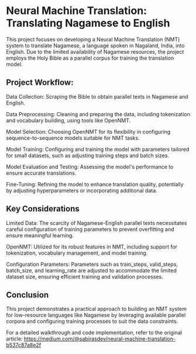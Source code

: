 # Neural Machine Translation: Translating Nagamese to English

This project focuses on developing a Neural Machine Translation (NMT) system to translate Nagamese, a language spoken in Nagaland, India, into English. Due to the limited availability of Nagamese resources, the project employs the Holy Bible as a parallel corpus for training the translation model.

## Project Workflow:
Data Collection: Scraping the Bible to obtain parallel texts in Nagamese and English.

Data Preprocessing: Cleaning and preparing the data, including tokenization and vocabulary building, using tools like OpenNMT.

Model Selection: Choosing OpenNMT for its flexibility in configuring sequence-to-sequence models suitable for NMT tasks.

Model Training: Configuring and training the model with parameters tailored for small datasets, such as adjusting training steps and batch sizes.

Model Evaluation and Testing: Assessing the model's performance to ensure accurate translations.

Fine-Tuning: Refining the model to enhance translation quality, potentially by adjusting hyperparameters or incorporating additional data.

## Key Considerations
Limited Data: The scarcity of Nagamese-English parallel texts necessitates careful configuration of training parameters to prevent overfitting and ensure meaningful learning.

OpenNMT: Utilized for its robust features in NMT, including support for tokenization, vocabulary management, and model training.

Configuration Parameters: Parameters such as train_steps, valid_steps, batch_size, and learning_rate are adjusted to accommodate the limited dataset size, ensuring efficient training and validation processes.

## Conclusion
This project demonstrates a practical approach to building an NMT system for low-resource languages like Nagamese by leveraging available parallel corpora and configuring training processes to suit the data constraints.

For a detailed walkthrough and code implementation, refer to the original article: https://medium.com/@sabirasdev/neural-machine-translation-b537c87a8e2f
